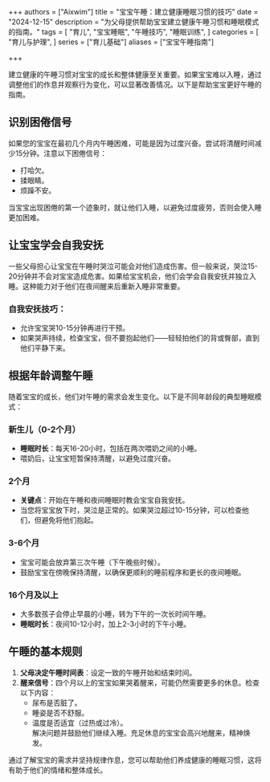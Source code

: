 +++
authors = ["Aixwim"]
title = "宝宝午睡：建立健康睡眠习惯的技巧"
date = "2024-12-15"
description = "为父母提供帮助宝宝建立健康午睡习惯和睡眠模式的指南。"
tags = [
"育儿",
"宝宝睡眠",
"午睡技巧",
"睡眠训练",
]
categories = [
"育儿与护理",
]
series = ["育儿基础"]
aliases = ["宝宝午睡指南"]

+++

建立健康的午睡习惯对宝宝的成长和整体健康至关重要。如果宝宝难以入睡，通过调整他们的作息并观察行为变化，可以显著改善情况。以下是帮助宝宝更好午睡的指南。

<!--more-->

## 识别困倦信号

如果您的宝宝在最初几个月内午睡困难，可能是因为过度兴奋。尝试将清醒时间减少15分钟。注意以下困倦信号：

- 打哈欠。  
- 揉眼睛。  
- 烦躁不安。  

当宝宝出现困倦的第一个迹象时，就让他们入睡，以避免过度疲劳，否则会使入睡更加困难。

## 让宝宝学会自我安抚

一些父母担心让宝宝在午睡时哭泣可能会对他们造成伤害。但一般来说，哭泣15-20分钟并不会对宝宝造成危害。如果给宝宝机会，他们会学会自我安抚并独立入睡。这种能力对于他们在夜间醒来后重新入睡非常重要。

### 自我安抚技巧：
- 允许宝宝哭10-15分钟再进行干预。  
- 如果哭声持续，检查宝宝，但不要抱起他们——轻轻拍他们的背或臀部，直到他们平静下来。  

## 根据年龄调整午睡

随着宝宝的成长，他们对午睡的需求会发生变化。以下是不同年龄段的典型睡眠模式：

### 新生儿（0-2个月）
- **睡眠时长**：每天16-20小时，包括在两次喂奶之间的小睡。  
- 喂奶后，让宝宝短暂保持清醒，以避免过度兴奋。

### 2个月
- **关键点**：开始在午睡和夜间睡眠时教会宝宝自我安抚。  
- 当您将宝宝放下时，哭泣是正常的。如果哭泣超过10-15分钟，可以检查他们，但避免将他们抱起。

### 3-6个月
- 宝宝可能会放弃第三次午睡（下午晚些时候）。  
- 鼓励宝宝在傍晚保持清醒，以确保更顺利的睡前程序和更长的夜间睡眠。

### 16个月及以上
- 大多数孩子会停止早晨的小睡，转为下午的一次长时间午睡。  
- **睡眠时长**：夜间10-12小时，加上2-3小时的下午小睡。

## 午睡的基本规则

1. **父母决定午睡时间表**：设定一致的午睡开始和结束时间。  
2. **醒来信号**：四个月以上的宝宝如果哭着醒来，可能仍然需要更多的休息。检查以下内容：  
   - 尿布是否脏了。  
   - 睡姿是否不舒服。  
   - 温度是否适宜（过热或过冷）。  
   解决问题并鼓励他们继续入睡。充足休息的宝宝会高兴地醒来，精神焕发。

通过了解宝宝的需求并坚持规律作息，您可以帮助他们养成健康的睡眠习惯，这将有助于他们的情绪和整体成长。
